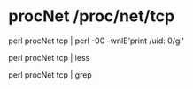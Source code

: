 # procNet /proc/net/tcp 

perl procNet tcp | perl -00 -wnlE'print /uid: 0/gi'

perl procNet tcp | less

perl procNet tcp | grep 
